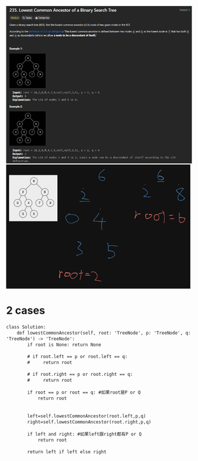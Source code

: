 <img src="photo/235. Lowest Common Ancestor of a Binary Search Tree.jpg" width="800">
<img src="draw/235. Lowest Common Ancestor of a Binary Search Tree.jpg" width="500">

# 2 cases

```
class Solution:
    def lowestCommonAncestor(self, root: 'TreeNode', p: 'TreeNode', q: 'TreeNode') -> 'TreeNode':
        if root is None: return None

        # if root.left == p or root.left == q:
        #     return root

        # if root.right == p or root.right == q:
        #     return root

        if root == p or root == q: #如果root是P or Q
            return root

        
        left=self.lowestCommonAncestor(root.left,p,q)
        right=self.lowestCommonAncestor(root.right,p,q)

        if left and right: #如果left跟right都有P or Q
            return root

        return left if left else right
```
